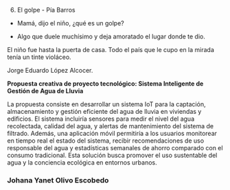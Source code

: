 6. El golpe - Pía Barros
- Mamá, dijo el niño, ¿qué es un golpe?

- Algo que duele muchísimo y deja amoratado el lugar donde te dio.

El niño fue hasta la puerta de casa. Todo el país que le cupo en la mirada tenía un tinte violáceo.

Jorge Eduardo López Alcocer.




**Propuesta creativa de proyecto tecnológico: Sistema Inteligente de Gestión de Agua de Lluvia**

La propuesta consiste en desarrollar un sistema IoT para la captación, almacenamiento y gestión eficiente del agua de lluvia en viviendas y edificios. El sistema incluiría sensores para medir el nivel del agua recolectada, calidad del agua, y alertas de mantenimiento del sistema de filtrado. Además, una aplicación móvil permitiría a los usuarios monitorear en tiempo real el estado del sistema, recibir recomendaciones de uso responsable del agua y estadísticas semanales de ahorro comparado con el consumo tradicional. Esta solución busca promover el uso sustentable del agua y la conciencia ecológica en entornos urbanos.

### Johana Yanet Olivo Escobedo


